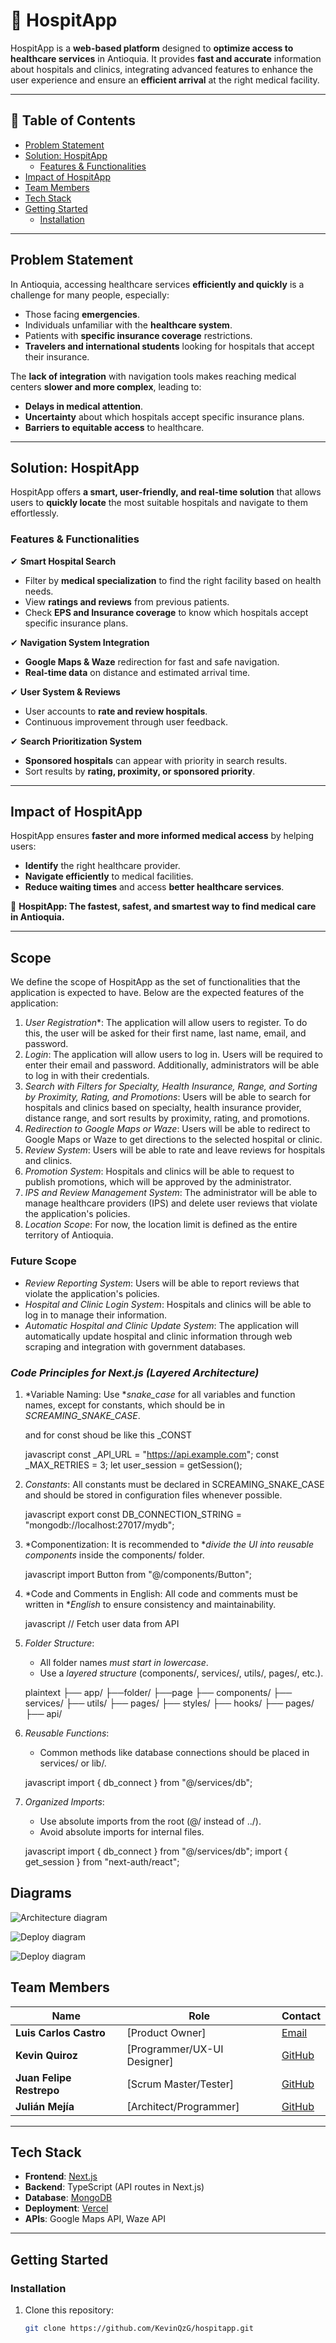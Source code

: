 # 📌 HospitApp

HospitApp is a **web-based platform** designed to **optimize access to healthcare services** in Antioquia. It provides **fast and accurate** information about hospitals and clinics, integrating advanced features to enhance the user experience and ensure an **efficient arrival** at the right medical facility.

---

## 📖 Table of Contents  
- [Problem Statement](#problem-statement)  
- [Solution: HospitApp](#solution-hospitapp)  
  - [Features & Functionalities](#features--functionalities)  
- [Impact of HospitApp](#impact-of-hospitapp)  
- [Team Members](#team-members)  
- [Tech Stack](#tech-stack)  
- [Getting Started](#getting-started)  
  - [Installation](#installation)  
---

## Problem Statement  

In Antioquia, accessing healthcare services **efficiently and quickly** is a challenge for many people, especially:
- Those facing **emergencies**.
- Individuals unfamiliar with the **healthcare system**.
- Patients with **specific insurance coverage** restrictions.
- **Travelers and international students** looking for hospitals that accept their insurance.

The **lack of integration** with navigation tools makes reaching medical centers **slower and more complex**, leading to:
- **Delays in medical attention**.
- **Uncertainty** about which hospitals accept specific insurance plans.
- **Barriers to equitable access** to healthcare.

---

## Solution: HospitApp  

HospitApp offers **a smart, user-friendly, and real-time solution** that allows users to **quickly locate** the most suitable hospitals and navigate to them effortlessly.

### Features & Functionalities  

✔ **Smart Hospital Search**  
- Filter by **medical specialization** to find the right facility based on health needs.  
- View **ratings and reviews** from previous patients.  
- Check **EPS and Insurance coverage** to know which hospitals accept specific insurance plans.

✔ **Navigation System Integration**  
- **Google Maps & Waze** redirection for fast and safe navigation.  
- **Real-time data** on distance and estimated arrival time.

✔ **User System & Reviews**  
- User accounts to **rate and review hospitals**.  
- Continuous improvement through user feedback.

✔ **Search Prioritization System**  
- **Sponsored hospitals** can appear with priority in search results.  
- Sort results by **rating, proximity, or sponsored priority**.

---

## Impact of HospitApp  

HospitApp ensures **faster and more informed medical access** by helping users:
- **Identify** the right healthcare provider.  
- **Navigate efficiently** to medical facilities.  
- **Reduce waiting times** and access **better healthcare services**.  

🚀 **HospitApp: The fastest, safest, and smartest way to find medical care in Antioquia.**  

---


## Scope  

We define the scope of HospitApp as the set of functionalities that the application is expected to have. Below are the expected features of the application:  

1. *User Registration**: The application will allow users to register. To do this, the user will be asked for their first name, last name, email, and password.  
2. *Login*: The application will allow users to log in. Users will be required to enter their email and password. Additionally, administrators will be able to log in with their credentials.  
3. *Search with Filters for Specialty, Health Insurance, Range, and Sorting by Proximity, Rating, and Promotions*: Users will be able to search for hospitals and clinics based on specialty, health insurance provider, distance range, and sort results by proximity, rating, and promotions.  
4. *Redirection to Google Maps or Waze*: Users will be able to redirect to Google Maps or Waze to get directions to the selected hospital or clinic.  
5. *Review System*: Users will be able to rate and leave reviews for hospitals and clinics.  
6. *Promotion System*: Hospitals and clinics will be able to request to publish promotions, which will be approved by the administrator.  
7. *IPS and Review Management System*: The administrator will be able to manage healthcare providers (IPS) and delete user reviews that violate the application's policies.  
8. *Location Scope*: For now, the location limit is defined as the entire territory of Antioquia.  

### Future Scope  

- *Review Reporting System*: Users will be able to report reviews that violate the application's policies.  
- *Hospital and Clinic Login System*: Hospitals and clinics will be able to log in to manage their information.  
- *Automatic Hospital and Clinic Update System*: The application will automatically update hospital and clinic information through web scraping and integration with government databases.



### *Code Principles for Next.js (Layered Architecture)*

1. *Variable Naming: Use **snake\_case* for all variables and function names, except for constants, which should be in *SCREAMING\_SNAKE\_CASE*.

   and for const shoud be like this \_CONST

   javascript
   const _API_URL = "https://api.example.com";
   const _MAX_RETRIES = 3;
   let user_session = getSession();
   

2. *Constants*: All constants must be declared in SCREAMING_SNAKE_CASE and should be stored in configuration files whenever possible.

   javascript
   export const DB_CONNECTION_STRING = "mongodb://localhost:27017/mydb";
   

3. *Componentization: It is recommended to **divide the UI into reusable components* inside the components/ folder.

   javascript
   import Button from "@/components/Button";
   

4. *Code and Comments in English: All code and comments must be written in **English* to ensure consistency and maintainability.

   javascript
   // Fetch user data from API
   

5. *Folder Structure*:

   - All folder names *must start in lowercase*.
   - Use a *layered structure* (components/, services/, utils/, pages/, etc.).



   plaintext
   ├── app/
        ├──folder/
	    ├──page
   ├── components/
   ├── services/
   ├── utils/
   ├── pages/
   ├── styles/
   ├── hooks/
   ├── pages/
        ├── api/

   
   

6. *Reusable Functions*:

   - Common methods like database connections should be placed in services/ or lib/.

   javascript
   import { db_connect } from "@/services/db";
   

7. *Organized Imports*:

   - Use absolute imports from the root (@/ instead of ../).
   - Avoid absolute imports for internal files.

   javascript
   import { db_connect } from "@/services/db";
   import { get_session } from "next-auth/react";

##  Diagrams
 

![**Architecture diagram**](utils/Architecture.drawio.png)


![**Deploy diagram**](utils/Deploy.drawio.svg)


![**Deploy diagram**](utils/Model.svg)




## Team Members  

| Name              | Role               | Contact |
|------------------|------------------|---------|
| **Luis Carlos Castro**     | [Product Owner]        | [Email](mailto:luiscarlos3007@hotmail.com) |
| **Kevin Quiroz**     | [Programmer/UX-UI Designer]        | [GitHub](https://github.com/KevinQzG)  |
| **Juan Felipe Restrepo**     | [Scrum Master/Tester]        | [GitHub](https://github.com/JuanFelipeRestrepoBuitrago) |
| **Julián Mejía**     | [Architect/Programmer]| [GitHub](https://github.com/Julimejia) |

---

## Tech Stack  

- **Frontend**: [Next.js](https://nextjs.org/)  
- **Backend**: TypeScript (API routes in Next.js)  
- **Database**: [MongoDB](https://www.mongodb.com/)  
- **Deployment**: [Vercel](https://vercel.com/)  
- **APIs**: Google Maps API, Waze API  

---

## Getting Started  

### Installation  

1. Clone this repository:  
   ```sh
   git clone https://github.com/KevinQzG/hospitapp.git
